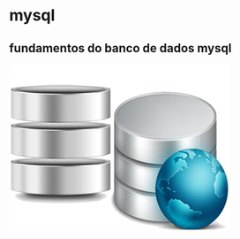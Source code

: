 # mysql
<h2>fundamentos do banco de dados mysql</h2>
<img src = "https://github.com/waguinho1v9/mysql/blob/master/imagens/banco-de-dados.jpg">
